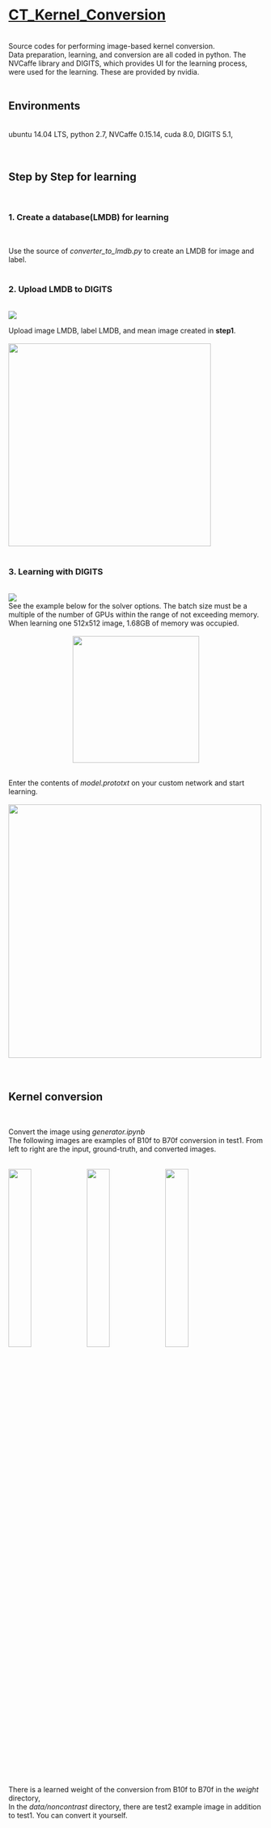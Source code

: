 # [CT_Kernel_Conversion](https://doi.org/10.1148/radiol.2019181960)
<br/>
Source codes for performing image-based kernel conversion.<br/>
Data preparation, learning, and conversion are all coded in python. The NVCaffe library and DIGITS, which provides UI for the learning process, were used for the learning. These are provided by nvidia. <br/>
<br/>

## Environments
<br/>
ubuntu 14.04 LTS, python 2.7, NVCaffe 0.15.14, cuda 8.0, DIGITS 5.1, <br/>
<br/>
<br/>

## Step by Step for learning
<br/>

### 1. Create a database(LMDB) for learning
<br/>

Use the source of *converter_to_lmdb.py* to create an LMDB for image and label.<br/>
<br/>

### 2. Upload LMDB to DIGITS

<br/>
<img src="https://user-images.githubusercontent.com/17020746/52621696-5208a000-2eeb-11e9-9670-468176a36610.png">
<br/>

Upload image LMDB, label LMDB, and mean image created in **step1**.<br/>
<br/>
<img width="400" src="https://user-images.githubusercontent.com/17020746/52622299-d90a4800-2eec-11e9-84f8-d2c47d1aebe2.png"><br/>
<br/>

### 3. Learning with DIGITS
<br/>
<img src="https://user-images.githubusercontent.com/17020746/52621765-719fc880-2eeb-11e9-91ef-d2a6019c2220.png">
<br/>
See the example below for the solver options. The batch size must be a multiple of the number of GPUs within the range of not exceeding memory. When learning one 512x512 image, 1.68GB of memory was occupied.<br/>
<br/>
<center><img src="https://user-images.githubusercontent.com/17020746/52621868-b4fa3700-2eeb-11e9-84fe-1a32e7417b69.png" width="250"></center>      
<br/>

Enter the contents of *model.prototxt* on your custom network and start learning.<br/>
<br/>
<img src="https://user-images.githubusercontent.com/17020746/52622561-72d1f500-2eed-11e9-9f29-dfc2380ba4f1.png" width="500"><br/>
<br/>
<br/>

## Kernel conversion
<br/>

Convert the image using *generator.ipynb*<br/>
The following images are examples of B10f to B70f conversion in test1. From left to right are the input, ground-truth, and converted images.<br/>
<br/>
<p>
<img src="https://user-images.githubusercontent.com/17020746/52680913-7e6cfc80-2f7d-11e9-89f4-ea369d1c48f7.png" width="30%">    <img src="https://user-images.githubusercontent.com/17020746/52680965-9cd2f800-2f7d-11e9-9198-16764f56ecdb.png" width="30%">    <img src="https://user-images.githubusercontent.com/17020746/52681033-d4da3b00-2f7d-11e9-97ef-1721bca09e6c.png" width="30%">
</p>
<br/>

There is a learned weight of the conversion from B10f to B70f in the *weight* directory,<br/>
In the *data/noncontrast* directory, there are test2 example image in addition to test1. You can convert it yourself.<br/>
<br/>
